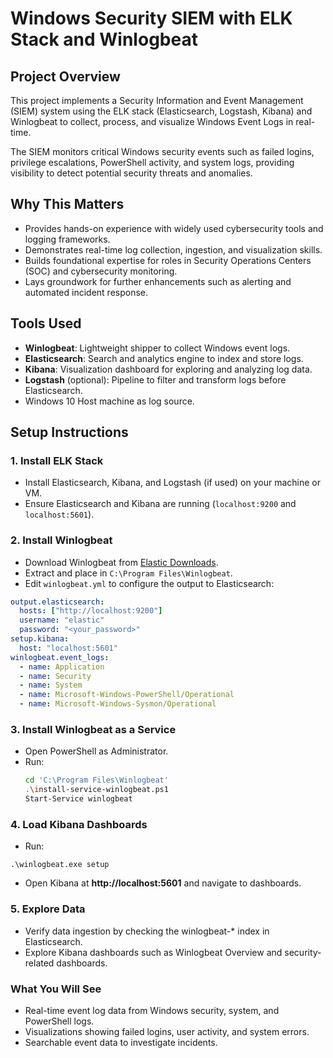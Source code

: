 # Windows Security SIEM with ELK Stack and Winlogbeat

## Project Overview

This project implements a Security Information and Event Management (SIEM) system using the ELK stack (Elasticsearch, Logstash, Kibana) and Winlogbeat to collect, process, and visualize Windows Event Logs in real-time.

The SIEM monitors critical Windows security events such as failed logins, privilege escalations, PowerShell activity, and system logs, providing visibility to detect potential security threats and anomalies.

## Why This Matters

- Provides hands-on experience with widely used cybersecurity tools and logging frameworks.
- Demonstrates real-time log collection, ingestion, and visualization skills.
- Builds foundational expertise for roles in Security Operations Centers (SOC) and cybersecurity monitoring.
- Lays groundwork for further enhancements such as alerting and automated incident response.

## Tools Used

- **Winlogbeat**: Lightweight shipper to collect Windows event logs.
- **Elasticsearch**: Search and analytics engine to index and store logs.
- **Kibana**: Visualization dashboard for exploring and analyzing log data.
- **Logstash** (optional): Pipeline to filter and transform logs before Elasticsearch.
- Windows 10 Host machine as log source.

## Setup Instructions

### 1. Install ELK Stack

- Install Elasticsearch, Kibana, and Logstash (if used) on your machine or VM.
- Ensure Elasticsearch and Kibana are running (`localhost:9200` and `localhost:5601`).

### 2. Install Winlogbeat

- Download Winlogbeat from [Elastic Downloads](https://www.elastic.co/downloads/beats/winlogbeat).
- Extract and place in `C:\Program Files\Winlogbeat`.
- Edit `winlogbeat.yml` to configure the output to Elasticsearch:
  
```yaml
output.elasticsearch:
  hosts: ["http://localhost:9200"]
  username: "elastic"
  password: "<your_password>"
setup.kibana:
  host: "localhost:5601"
winlogbeat.event_logs:
  - name: Application
  - name: Security
  - name: System
  - name: Microsoft-Windows-PowerShell/Operational
  - name: Microsoft-Windows-Sysmon/Operational
```

### 3. Install Winlogbeat as a Service
* Open PowerShell as Administrator.
* Run:
  ```bash
  cd 'C:\Program Files\Winlogbeat'
  .\install-service-winlogbeat.ps1
  Start-Service winlogbeat
  ```

### 4. Load Kibana Dashboards
* Run:
```arduino
.\winlogbeat.exe setup
```
* Open Kibana at **http://localhost:5601** and navigate to dashboards.

### 5. Explore Data
* Verify data ingestion by checking the winlogbeat-* index in Elasticsearch.
* Explore Kibana dashboards such as Winlogbeat Overview and security-related dashboards.

### What You Will See
* Real-time event log data from Windows security, system, and PowerShell logs.
* Visualizations showing failed logins, user activity, and system errors.
* Searchable event data to investigate incidents.
